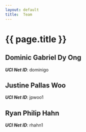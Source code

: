 ```yaml
---
layout: default
title:  Team
---
```


# {{ page.title }}


## Dominic Gabriel Dy Ong
***UCI Net ID***: dominigo

## Justine Pallas Woo
***UCI Net ID***: jpwoo1

## Ryan Philip Hahn
***UCI Net ID***: rhahn1
